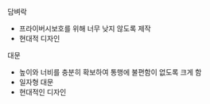 담벼락
- 프라이버시보호를 위해 너무 낮지 않도록 제작
- 현대적 디자인

대문
- 높이와 너비를 충분히 확보하여 통행에 불편함이 없도록 크게 함
- 일자형 대문
- 현대적인 디자인